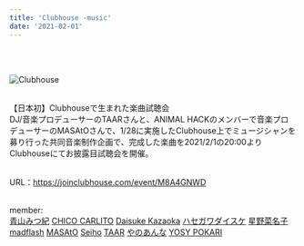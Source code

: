 ```yaml
---
title: 'Clubhouse -music'
date: '2021-02-01'
---
```

<br>
<br>

![Clubhouse](/images/Clubhouse/Clubhouse.jpg)
<br>
<br>

【日本初】Clubhouseで生まれた楽曲試聴会　<br>
DJ/音楽プロデューサーのTAARさんと、ANIMAL HACKのメンバーで音楽プロデューサーのMASAtOさんで、1/28に実施したClubhouse上でミュージシャンを募り行った共同音楽制作企画で、完成した楽曲を2021/2/1の20:00よりClubhouseにてお披露目試聴会を開催。
<br>
<br>

URL：https://joinclubhouse.com/event/M8A4GNWD
<br>
<br>

member: <br>
[青山みつ紀](https://www.instagram.com/mi2kiaoyama/)
[CHICO CARLITO](https://www.instagram.com/chicocarlito1993/)
[Daisuke Kazaoka](https://www.instagram.com/daisukekazaoka/)
[ハセガワダイスケ](https://www.instagram.com/hasenano/)
[星野菜名子](https://www.instagram.com/nanaco_7ch_/)
[madflash](https://twitter.com/madflash)
[MASAtO](https://www.instagram.com/masato.anml)
[Seiho](https://www.instagram.com/seiho777/)
[TAAR](https://www.instagram.com/taar88/)
[やのあんな](https://www.instagram.com/anna_inthesea/)
[YOSY POKARI](https://www.instagram.com/pokaryosy)



<br>
<br>
<!-- 
#h1
##h2
###h3
####h4
#####h5
######h6
- brabra is list
**bold text**
_Italic_ or *Italic*

-->

<center>
© 2021 YOSY POKARI
</center>
<br>